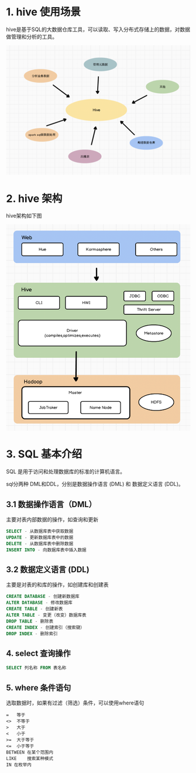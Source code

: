 # 1. hive 使用场景

hive是基于SQL的大数据仓库工具，可以读取、写入分布式存储上的数据，对数据做管理和分析的工具。

![hadoop api](../pictures/class/14/hive使用场景.png)

# 2. hive 架构

hive架构如下图


![hadoop api](../pictures/class/14/hive架构图.png)

# 3. SQL 基本介绍

SQL 是用于访问和处理数据库的标准的计算机语言。

sql分两种 DML和DDL，分别是数据操作语言 (DML) 和 数据定义语言 (DDL)。

## 3.1 数据操作语言（DML）
主要对表内部数据的操作，如查询和更新

```sql
SELECT - 从数据库表中获取数据
UPDATE - 更新数据库表中的数据
DELETE - 从数据库表中删除数据
INSERT INTO - 向数据库表中插入数据 
```

## 3.2 数据定义语言 (DDL)
主要是对表的和库的操作，如创建库和创建表

```sql
CREATE DATABASE - 创建新数据库
ALTER DATABASE - 修改数据库
CREATE TABLE - 创建新表
ALTER TABLE - 变更（改变）数据库表
DROP TABLE - 删除表
CREATE INDEX - 创建索引（搜索键）
DROP INDEX - 删除索引
```

## 4. select 查询操作
```sql
SELECT 列名称 FROM 表名称
```

## 5. where 条件语句

选取数据时，如果有过滤（筛选）条件，可以使用where语句
```
=	等于
<>	不等于
>	大于
<	小于
>=	大于等于
<=	小于等于
BETWEEN	在某个范围内
LIKE	搜索某种模式
IN 在枚举内
```